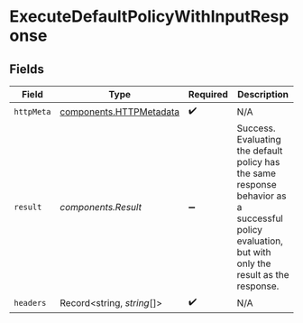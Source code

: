 # ExecuteDefaultPolicyWithInputResponse


## Fields

| Field                                                                                                                                               | Type                                                                                                                                                | Required                                                                                                                                            | Description                                                                                                                                         |
| --------------------------------------------------------------------------------------------------------------------------------------------------- | --------------------------------------------------------------------------------------------------------------------------------------------------- | --------------------------------------------------------------------------------------------------------------------------------------------------- | --------------------------------------------------------------------------------------------------------------------------------------------------- |
| `httpMeta`                                                                                                                                          | [components.HTTPMetadata](../../../sdk/models/components/httpmetadata.md)                                                                           | :heavy_check_mark:                                                                                                                                  | N/A                                                                                                                                                 |
| `result`                                                                                                                                            | *components.Result*                                                                                                                                 | :heavy_minus_sign:                                                                                                                                  | Success.<br/>Evaluating the default policy has the same response behavior as a successful policy evaluation, but with only the result as the response.<br/> |
| `headers`                                                                                                                                           | Record<string, *string*[]>                                                                                                                          | :heavy_check_mark:                                                                                                                                  | N/A                                                                                                                                                 |